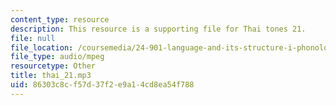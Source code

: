 ```yaml
---
content_type: resource
description: This resource is a supporting file for Thai tones 21.
file: null
file_location: /coursemedia/24-901-language-and-its-structure-i-phonology-fall-2010/86303c8cf57d37f2e9a14cd8ea54f788_thai_21.mp3
file_type: audio/mpeg
resourcetype: Other
title: thai_21.mp3
uid: 86303c8c-f57d-37f2-e9a1-4cd8ea54f788
---
```

